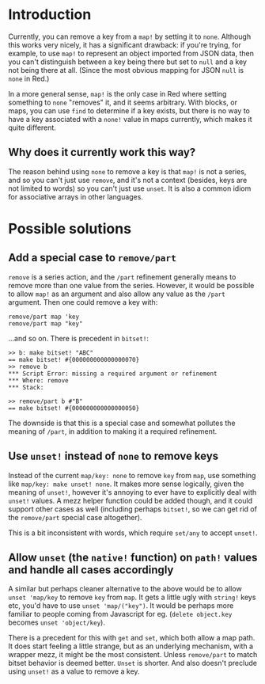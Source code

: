 # Introduction

Currently, you can remove a key from a `map!` by setting it to `none`. Although this works very nicely, it has a significant drawback: if you're trying, for example, to use `map!` to represent an object imported from JSON data, then you can't distinguish between a key being there but set to `null` and a key not being there at all. (Since the most obvious mapping for JSON `null` is `none` in Red.)

In a more general sense, `map!` is the only case in Red where setting something to `none` "removes" it, and it seems arbitrary. With blocks, or maps, you can use `find` to determine if a key exists, but there is no way to have a key associated with a `none!` value in maps currently, which makes it quite different.

## Why does it currently work this way?

The reason behind using `none` to remove a key is that `map!` is not a series, and so you can't just use `remove`, and it's not a context (besides, keys are not limited to words) so you can't just use `unset`. It is also a common idiom for associative arrays in other languages.

# Possible solutions

## Add a special case to `remove/part`

`remove` is a series action, and the `/part` refinement generally means to remove more than one value from the series. However, it would be possible to allow `map!` as an argument and also allow any value as the `/part` argument. Then one could remove a key with:

```
remove/part map 'key
remove/part map "key"
```

...and so on. There is precedent in `bitset!`:

```
>> b: make bitset! "ABC"
== make bitset! #{000000000000000070}
>> remove b
*** Script Error: missing a required argument or refinement
*** Where: remove
*** Stack:  

>> remove/part b #"B"
== make bitset! #{000000000000000050}
```

The downside is that this is a special case and somewhat pollutes the meaning of `/part`, in addition to making it a required refinement.

## Use `unset!` instead of `none` to remove keys

Instead of the current `map/key: none` to remove `key` from `map`, use something like `map/key: make unset! none`. It makes more sense logically, given the meaning of `unset!`, however it's annoying to ever have to explicitly deal with `unset!` values. A mezz helper function could be added though, and it could support other cases as well (including perhaps `bitset!`, so we can get rid of the `remove/part` special case altogether).

This is a bit inconsistent with words, which require `set/any` to accept `unset!`.

## Allow `unset` (the `native!` function) on `path!` values and handle all cases accordingly

A similar but perhaps cleaner alternative to the above would be to allow `unset 'map/key` to remove `key` from `map`. It gets a little ugly with `string!` keys etc, you'd have to use `unset 'map/("key")`. It would be perhaps more familiar to people coming from Javascript for eg. (`delete object.key` becomes `unset 'object/key`).

There is a precedent for this with `get` and `set`, which both allow a map path. It does start feeling a little strange, but as an underlying mechanism, with a wrapper mezz, it might be the most consistent. Unless `remove/part` to match bitset behavior is deemed better. `Unset` is shorter. And also doesn't preclude using `unset!` as a value to remove a key.
